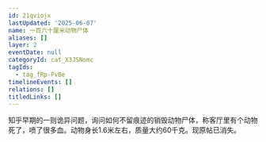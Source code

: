 ```yaml
---
id: 21qviojx
lastUpdated: '2025-06-07'
name: 一百六十厘米动物尸体
aliases: []
layer: 2
eventDate: null
categoryId: cat_X3JSNomc
tagIds:
  - tag_fRp-FvBe
timelineEvents: []
relations: []
titledLinks: []
---
```

知乎早期的一则诡异问题，询问如何不留痕迹的销毁动物尸体，称客厅里有个动物死了，喷了很多血。动物身长1.6米左右，质量大约60千克。现原帖已消失。
